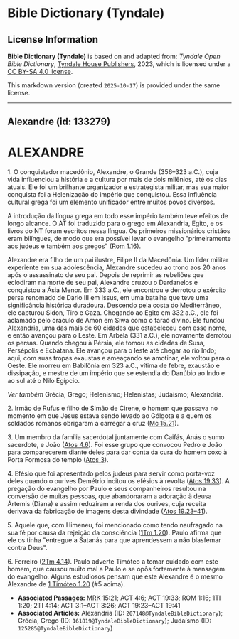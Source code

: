 # Bible Dictionary (Tyndale)

## License Information

**Bible Dictionary (Tyndale)** is based on and adapted from: _Tyndale Open Bible Dictionary_, [Tyndale House Publishers](https://tyndaleopenresources.com/), 2023, which is licensed under a [CC BY-SA 4.0 license](https://creativecommons.org/licenses/by-sa/4.0/legalcode.en).

This markdown version (created `2025-10-17`) is provided under the same license.



--------------------------------

## Alexandre (id: 133279)

ALEXANDRE
=========

1\. O conquistador macedônio, Alexandre, o Grande (356–323 a.C.), cuja vida influenciou a história e a cultura por mais de dois milênios, até os dias atuais. Ele foi um brilhante organizador e estrategista militar, mas sua maior conquista foi a Helenização do império que conquistou. Essa influência cultural grega foi um elemento unificador entre muitos povos diversos.

A introdução da língua grega em todo esse império também teve efeitos de longo alcance. O AT foi traduzido para o grego em Alexandria, Egito, e os livros do NT foram escritos nessa língua. Os primeiros missionários cristãos eram bilíngues, de modo que era possível levar o evangelho "primeiramente aos judeus e também aos gregos" ([Rom 1\.16](https://ref.ly/Rom1:16)).

Alexandre era filho de um pai ilustre, Filipe II da Macedônia. Um líder militar experiente em sua adolescência, Alexandre sucedeu ao trono aos 20 anos após o assassinato de seu pai. Depois de reprimir as rebeliões que eclodiram na morte de seu pai, Alexandre cruzou o Dardanelos e conquistou a Ásia Menor. Em 333 a.C., ele encontrou e derrotou o exército persa renomado de Dario III em Issus, em uma batalha que teve uma significância histórica duradoura. Descendo pela costa do Mediterrâneo, ele capturou Sidon, Tiro e Gaza. Chegando ao Egito em 332 a.C., ele foi aclamado pelo oráculo de Amon em Siwa como o faraó divino. Ele fundou Alexandria, uma das mais de 60 cidades que estabeleceu com esse nome, e então avançou para o Leste. Em Arbela (331 a.C.), ele novamente derrotou os persas. Quando chegou à Pérsia, ele tomou as cidades de Susa, Persépolis e Ecbatana. Ele avançou para o leste até chegar ao rio Indo; aqui, com suas tropas exaustas e ameaçando se amotinar, ele voltou para o Oeste. Ele morreu em Babilônia em 323 a.C., vítima de febre, exaustão e dissipação, e mestre de um império que se estendia do Danúbio ao Indo e ao sul até o Nilo Egípcio.

*Ver também* Grécia, Grego; Helenismo; Helenistas; Judaísmo; Alexandria.

2\. Irmão de Rufus e filho de Simão de Cirene, o homem que passava no momento em que Jesus estava sendo levado ao Gólgota e a quem os soldados romanos obrigaram a carregar a cruz ([Mc 15\.21](https://ref.ly/Mark15:21)).

3\. Um membro da família sacerdotal juntamente com Caifás, Anás o sumo sacerdote, e João ([Atos 4\.6](https://ref.ly/Acts4:6)). Foi esse grupo que convocou Pedro e João para comparecerem diante deles para dar conta da cura do homem coxo à Porta Formosa do templo ([Atos 3](https://ref.ly/Acts3:1-Acts3:26)).

4\. Efésio que foi apresentado pelos judeus para servir como porta\-voz deles quando o ourives Demétrio incitou os efésios à revolta ([Atos 19\.33](https://ref.ly/Acts19:33)). A pregação do evangelho por Paulo e seus companheiros resultou na conversão de muitas pessoas, que abandonaram a adoração à deusa Ártemis (Diana) e assim reduziram a renda dos ourives, cuja receita derivava da fabricação de imagens desta divindade ([Atos 19\.23–41](https://ref.ly/Acts19:23-Acts19:41)).

5\. Aquele que, com Himeneu, foi mencionado como tendo naufragado na sua fé por causa da rejeição da consciência ([1Tm 1\.20](https://ref.ly/1Tim1:20)). Paulo afirma que ele os tinha "entregue a Satanás para que aprendessem a não blasfemar contra Deus".

6\. Ferreiro ([2Tm 4\.14](https://ref.ly/2Tim4:14)). Paulo adverte Timóteo a tomar cuidado com este homem, que causou muito mal a Paulo e se opôs fortemente à mensagem do evangelho. Alguns estudiosos pensam que este Alexandre é o mesmo Alexandre de [1 Timóteo 1\.20](https://ref.ly/1Tim1:20) (\#5 acima).

* **Associated Passages:** MRK 15:21; ACT 4:6; ACT 19:33; ROM 1:16; 1TI 1:20; 2TI 4:14; ACT 3:1–ACT 3:26; ACT 19:23–ACT 19:41
* **Associated Articles:** Alexandria (ID: `207148@TyndaleBibleDictionary`); Grécia, Grego (ID: `161819@TyndaleBibleDictionary`); Judaísmo (ID: `125285@TyndaleBibleDictionary`)


